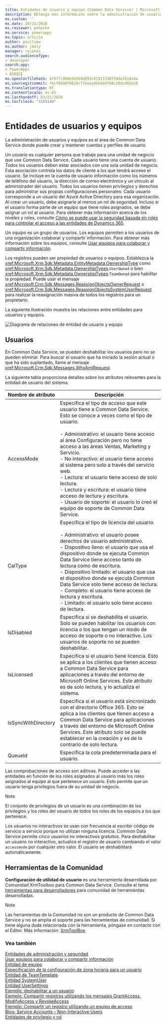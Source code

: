 ```yaml
---
title: Entidades de usuario y equipo (Common Data Service) | Microsoft Docs
description: Obtenga más información sobre la administración de usuarios y equipos mediante la cual puede crear y mantener cuentas y perfiles de usuario.
ms.custom: ''
ms.date: 10/31/2018
ms.reviewer: pehecke
ms.service: powerapps
ms.topic: article
author: paulliew
ms.author: jdaly
manager: ryjones
search.audienceType:
- developer
search.app:
- PowerApps
- D365CE
ms.openlocfilehash: 4757fc868e9d3b9d893c81511338729de1918a4a
ms.sourcegitcommit: f4cf849070628cf7eeaed6b4d4f08c20dcd02e58
ms.translationtype: HT
ms.contentlocale: es-ES
ms.lasthandoff: 03/21/2020
ms.locfileid: "3155144"
---
```

# <a name="user-and-team-entities"></a>Entidades de usuarios y equipos

La administración de usuarios y equipos es el área de Common Data Service donde puede crear y mantener cuentas y perfiles de usuario.  

 Un *usuario* es cualquier persona que trabaje para una unidad de negocio que use Common Data Service. Cada usuario tiene una cuenta de usuario. Todos los usuarios deben estar asociados con una sola unidad de negocio. Esta asociación controla los datos de cliente a los que tendrá acceso el usuario. Se incluye en la cuenta de usuario información como los números de teléfono del usuario, la dirección de correo electrónico y un vínculo al administrador del usuario. Todos los usuarios tienen privilegios y derechos para administrar sus propias configuraciones personales. Cada usuario corresponde a un usuario del Azure Active Directory para esa organización. Al crear un usuario, debe asignarle al menos un rol de seguridad. Incluso si el usuario forma parte de un equipo que tiene roles asignados, se debe asignar un rol al usuario. Para obtener más información acerca de los niveles y roles, consulte [Cómo se puede usar la seguridad basada en roles para controlar el acceso a las entidades de Dynamics 365](/dynamics365/customer-engagement/developer/security-dev/how-role-based-security-control-access-entities).  

 Un *equipo* es un grupo de usuarios. Los equipos permiten a los usuarios de una organización colaborar y compartir información. Para obtener más información sobre los equipos, consulte [Usar equipos para colaborar y compartir información](use-access-teams-owner-teams-collaborate-share-information.md).  

 Los registros pueden ser propiedad de usuarios o equipos. Establezca la <xref:Microsoft.Xrm.Sdk.Metadata.EntityMetadata.OwnershipType> como <xref:Microsoft.Xrm.Sdk.Metadata.OwnershipTypes>.`UserOwned` o bien <xref:Microsoft.Xrm.Sdk.Metadata.OwnershipTypes>.`TeamOwned` para habilitar la propiedad. Puede usar el mensaje <xref:Microsoft.Crm.Sdk.Messages.ReassignObjectsOwnerRequest> o <xref:Microsoft.Crm.Sdk.Messages.ReassignObjectsSystemUserRequest> para realizar la reasignación masiva de todos los registros para un propietario.  

 La siguiente ilustración muestra las relaciones entre entidades para usuarios y equipos.  

 ![Diagrama de relaciones de entidad de usuario y equipo](media/crm-v5s-em-userteam.gif "Diagrama de relaciones de entidad de usuario y equipo")  

## <a name="users"></a>Usuarios  
 En Common Data Service, se pueden deshabilitar los usuarios pero no se pueden eliminar. Para buscar el usuario que ha iniciado la sesión actual o que ha sido suplantado, llame al mensaje <xref:Microsoft.Crm.Sdk.Messages.WhoAmIRequest>.  

 La siguiente tabla proporciona detalles sobre los atributos relevantes para la entidad de usuario del sistema.  


|   Nombre de atributo    |                                                                                                                                                                                                                                                                                                                              Descripción                                                                                                                                                                                                                                                                                                                              |
|---------------------|-----------------------------------------------------------------------------------------------------------------------------------------------------------------------------------------------------------------------------------------------------------------------------------------------------------------------------------------------------------------------------------------------------------------------------------------------------------------------------------------------------------------------------------------------------------------------------------------------------------------------------------------------------------------------|
|     AccessMode      | Especifica el tipo de acceso que este usuario tiene a Common Data Service. Esto se conoce a veces como el tipo de usuario.<br /><br /> -   Administrativo: el usuario tiene acceso al área Configuración pero no tiene acceso a las áreas Ventas, Marketing y Servicio.<br />-   No interactivo: el usuario tiene acceso al sistema pero solo a través del servicio web.<br />-   Lectura: el usuario tiene acceso de solo lectura.<br />-   Lectura y escritura: el usuario tiene acceso de lectura y escritura.<br />-   Usuario de soporte: el usuario lo creó el equipo de soporte de Common Data Service. |
|       CalType       |                                                               Especifica el tipo de licencia del usuario.<br /><br /> -   Administrativo: el usuario posee derechos de usuario administrativo.<br />-   Dispositivo lleno: el usuario que usa el dispositivo donde se ejecuta Common Data Service tiene acceso tanto de lectura como de escritura.<br />-   Dispositivo limitado: el usuario que usa el dispositivo donde se ejecuta Common Data Service solo tiene acceso de lectura.<br />-   Completo: el usuario tiene acceso de lectura y escritura.<br />-   Limitado: el usuario solo tiene acceso de lectura.                                                                |
|     IsDisabled      |                                                                                                                                                                                                                                             Especifica si se deshabilita el usuario. Solo se pueden habilitar los usuarios con licencia o los que tengan un modo de acceso de soporte o no interactivo. Los usuarios de soporte no se pueden deshabilitar.                                                                                                                                                                                                                                              |
|     IsLicensed      |                                                                                                                                                                             Especifica si el usuario tiene licencia. Esto se aplica a los clientes que tienen acceso a Common Data Service para aplicaciones a través del entorno de Microsoft Online Services. Este atributo es de solo lectura, y lo actualiza el sistema.                                                                                                                                                                              |
| IsSyncWithDirectory |                                                                                                                                 Especifica si el usuario está sincronizado con el directorio Office 365. Esto se aplica a los clientes que tienen acceso a Common Data Service para aplicaciones a través del entorno de Microsoft Online Services. Este atributo solo se puede establecer en la creación y es de lo contrario de solo lectura.                                                                                                                                 |
|       QueueId       |                                                                                                                                                                                                                                                                                                               Especifica la cola predeterminada para el usuario.                                                                                                                                                                                                                                                                                                               |

 Las comprobaciones de acceso son aditivas. Puede acceder a las entidades en función de los roles asignados al usuario más los roles asignados al equipo al que pertenece un usuario. Esto permite que un usuario tenga privilegios fuera de su unidad de negocio.  

> [!NOTE]
>  El conjunto de privilegios de un usuario es una combinación de los privilegios y los roles del usuario de todos los roles de los equipos a los que pertenece.  


 Los usuarios no interactivos se usan con frecuencia al escribir código de servicio a servicio porque no utilizan ninguna licencia. Common Data Service permite cinco usuarios no interactivos gratuitos. Para deshabilitar un usuario no interactivo, actualice el registro de usuario cambiando el valor `accessmode` por cualquier otro valor. El usuario se deshabilitará automáticamente.

## <a name="community-tools"></a>Herramientas de la Comunidad

**Configuración de utilidad de usuario** es una herramienta desarrollada por Comunidad XrmToolbox para Common Data Service. Consulte el tema [herramientas para desarrolladores](developer-tools.md) para comunidad de herramientas desarrolladas.

> [!NOTE]
> Las herramientas de la Comunidad no son un producto de Common Data Service y no se amplía el soporte para las herramientas de comunidad.
> Si tiene alguna duda relacionada con la herramienta, póngase en contacto con el Editor. Más información: [XrmToolBox](https://www.xrmtoolbox.com).

### <a name="see-also"></a>Vea también  
 [Entidades de administración y seguridad](/dynamics365/customer-engagement/developer/administration-security-entities)   
 [Usar equipos para colaborar y compartir información](use-access-teams-owner-teams-collaborate-share-information.md)   
 [Entidad de equipo](reference/entities/team.md)   
 [Especificación de la configuración de zona horaria para un usuario](specify-time-zone-settings-user.md)   
 [Entidad de TeamTemplate](reference/entities/teamtemplate.md)   
 [Entidad SystemUser](reference/entities/systemuser.md)   
 [Entidad UserSettings](reference/entities/usersettings.md)   
 [Ejemplo: deshabilitar a un usuario](/dynamics365/customer-engagement/developer/sample-disable-user)   
 [Ejemplo: Compartir registros utilizando los mensajes GrantAccess, ModifyAccess y RevokeAccess](org-service/samples/share-records-using-grantaccess-modifyaccess-revokeaccess-messages.md)   
 [Ejemplo: Compartir un registro utilizando un equipo de acceso](org-service/samples/share-record-using-access-team.md)   
 [Blog: Service Accounts – Non-Interactive Users](https://go.microsoft.com/fwlink/p/?LinkId=234350)   
 [Entidades de privilegio y rol](/dynamics365/customer-engagement/developer/privilege-role-entities)
